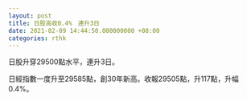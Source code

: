 ```yaml
---
layout: post
title: 日股高收0.4%　連升3日
date: 2021-02-09 14:44:50.000000000 +08:00
categories: rthk
---
```


日股升穿29500點水平，連升3日。

日經指數一度升至29585點，創30年新高。收報29505點，升117點，升幅0.4%。
